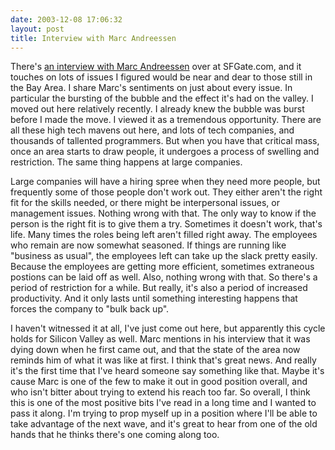 ```yaml
---
date: 2003-12-08 17:06:32
layout: post
title: Interview with Marc Andreessen
---
```


There's [an interview with Marc Andreessen](http://www.sfgate.com/cgi-bin/article.cgi?file=/chronicle/archive/2003/12/07/BUGMP3GOVK1.DTL) over at SFGate.com, and it touches on lots of issues I figured would be near and dear to those still in the Bay Area. I share Marc's sentiments on just about every issue. In particular the bursting of the bubble and the effect it's had on the valley. I moved out here relatively recently. I already knew the bubble was burst before I made the move. I viewed it as a tremendous opportunity. There are all these high tech mavens out here, and lots of tech companies, and thousands of tallented programmers. But when you have that critical mass, once an area starts to draw people, it undergoes a process of swelling and restriction. The same thing happens at large companies.

Large companies will have a hiring spree when they need more people, but frequently some of those people don't work out. They either aren't the right fit for the skills needed, or there might be interpersonal issues, or management issues. Nothing wrong with that. The only way to know if the person is the right fit is to give them a try. Sometimes it doesn't work, that's life. Many times the roles being left aren't filled right away. The employees who remain are now somewhat seasoned. If things are running like "business as usual", the employees left can take up the slack pretty easily. Because the employees are getting more efficient, sometimes extraneous postions can be laid off as well. Also, nothing wrong with that. So there's a period of restriction for a while. But really, it's also a period of increased productivity. And it only lasts until something interesting happens that forces the company to "bulk back up".

I haven't witnessed it at all, I've just come out here, but apparently this cycle holds for Silicon Valley as well. Marc mentions in his interview that it was dying down when he first came out, and that the state of the area now reminds him of what it was like at first. I think that's great news. And really it's the first time that I've heard someone say something like that. Maybe it's cause Marc is one of the few to make it out in good position overall, and who isn't bitter about trying to extend his reach too far. So overall, I think this is one of the most positive bits I've read in a long time and I wanted to pass it along. I'm trying to prop myself up in a position where I'll be able to take advantage of  the next wave, and it's great to hear from one of the old hands that he thinks there's one coming along too.
